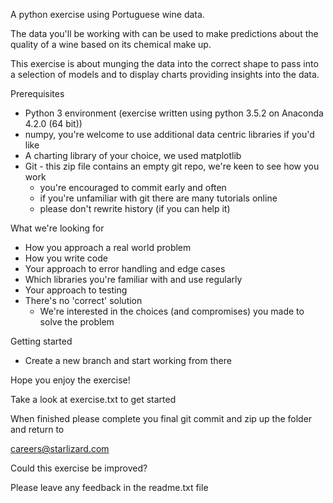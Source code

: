 A python exercise using Portuguese wine data.

The data you'll be working with can be used to make predictions about the quality of a wine based on its chemical make up.

This exercise is about munging the data into the correct shape to pass into a selection of models and to display charts providing insights into the data.

Prerequisites
  - Python 3 environment (exercise written using python 3.5.2 on Anaconda 4.2.0 (64 bit))
  - numpy, you're welcome to use additional data centric libraries if you'd like
  - A charting library of your choice, we used matplotlib
  - Git - this zip file contains an empty git repo, we're keen to see how you work
    - you're encouraged to commit early and often
    - if you're unfamiliar with git there are many tutorials online
    - please don't rewrite history (if you can help it)

What we're looking for
  - How you approach a real world problem
  - How you write code
  - Your approach to error handling and edge cases
  - Which libraries you're familiar with and use regularly
  - Your approach to testing
  - There's no 'correct' solution
    - We're interested in the choices (and compromises) you made to solve the problem

Getting started
  - Create a new branch and start working from there

Hope you enjoy the exercise!

Take a look at exercise.txt to get started

When finished please complete you final git commit and zip up the folder and return to

careers@starlizard.com

Could this exercise be improved?

Please leave any feedback in the readme.txt file
